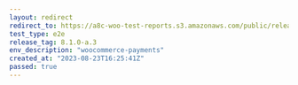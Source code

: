 ```yaml
---
layout: redirect
redirect_to: https://a8c-woo-test-reports.s3.amazonaws.com/public/release/8.1.0-a.3/woocommerce-payments/e2e/index.html
test_type: e2e
release_tag: 8.1.0-a.3
env_description: "woocommerce-payments"
created_at: "2023-08-23T16:25:41Z"
passed: true
---
```

